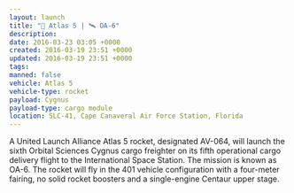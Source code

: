 ```yaml
---
layout: launch
title: "🚀 Atlas 5 | 🛰 OA-6"
description:
date: 2016-03-23 03:05 +0000
created: 2016-03-19 23:51 +0000
updated: 2016-03-19 23:51 +0000
tags:
manned: false
vehicle: Atlas 5
vehicle-type: rocket
payload: Cygnus
payload-type: cargo module
location: SLC-41, Cape Canaveral Air Force Station, Florida
---
```


A United Launch Alliance Atlas 5 rocket, designated AV-064, will launch the sixth Orbital Sciences Cygnus cargo freighter on its fifth operational cargo delivery flight to the International Space Station. The mission is known as OA-6. The rocket will fly in the 401 vehicle configuration with a four-meter fairing, no solid rocket boosters and a single-engine Centaur upper stage.
